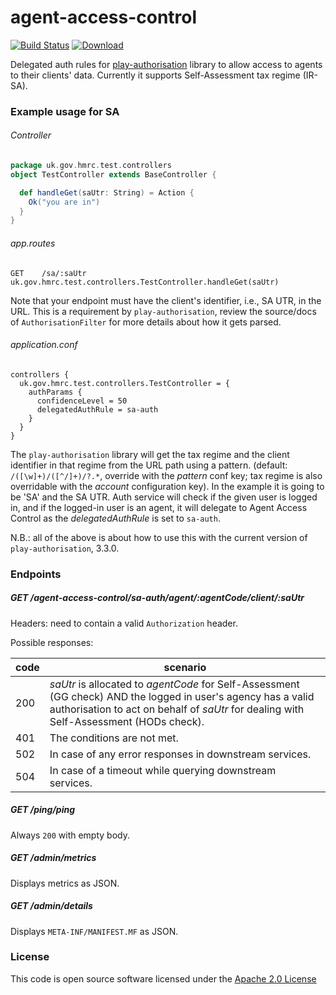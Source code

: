 # agent-access-control

[![Build Status](https://travis-ci.org/hmrc/agent-access-control.svg?branch=master)](https://travis-ci.org/hmrc/agent-access-control) [ ![Download](https://api.bintray.com/packages/hmrc/releases/agent-access-control/images/download.svg) ](https://bintray.com/hmrc/releases/agent-access-control/_latestVersion)

Delegated auth rules for [play-authorisation](https://github.com/hmrc/play-authorisation) library to allow access
to agents to their clients' data. Currently it supports Self-Assessment tax regime (IR-SA).

### Example usage for SA

###### Controller
```scala
package uk.gov.hmrc.test.controllers
object TestController extends BaseController {

  def handleGet(saUtr: String) = Action {
    Ok("you are in")
  }
}
```

###### app.routes
```
GET    /sa/:saUtr    uk.gov.hmrc.test.controllers.TestController.handleGet(saUtr)
```

Note that your endpoint must have the client's identifier, i.e., SA UTR, in the URL. This is a requirement
by `play-authorisation`, review the source/docs of `AuthorisationFilter` for more details about how it gets parsed.

###### application.conf
```
controllers {
  uk.gov.hmrc.test.controllers.TestController = {
    authParams {
      confidenceLevel = 50
      delegatedAuthRule = sa-auth
    }
  }
}
```

The `play-authorisation` library will get the tax regime and the client identifier in that regime from the URL path using
a pattern. (default: `/([\w]+)/([^/]+)/?.*`, override with the _pattern_ conf key; tax regime is also overridable
with the _account_ configuration key). In the example it is going to be 'SA' and the SA UTR. Auth service will check if the given
user is logged in, and if the logged-in user is an agent, it will delegate to Agent Access Control as the
_delegatedAuthRule_ is set to `sa-auth`.

N.B.: all of the above is about how to use this with the current version of `play-authorisation`, 3.3.0.

### Endpoints

##### GET /agent-access-control/sa-auth/agent/:agentCode/client/:saUtr

Headers: need to contain a valid `Authorization` header.

Possible responses:

code | scenario
---- | ---
200 | _saUtr_ is allocated to _agentCode_ for Self-Assessment (GG check) AND the logged in user's agency has a valid authorisation to act on behalf of _saUtr_ for dealing with Self-Assessment (HODs check).
401 | The conditions are not met.
502 | In case of any error responses in downstream services.
504 | In case of a timeout while querying downstream services.

##### GET /ping/ping

Always `200` with empty body.

##### GET /admin/metrics

Displays metrics as JSON.

##### GET /admin/details

Displays `META-INF/MANIFEST.MF` as JSON.

### License

This code is open source software licensed under the [Apache 2.0 License]("http://www.apache.org/licenses/LICENSE-2.0.html")